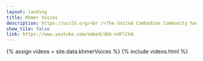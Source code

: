 ```yaml
---
layout: landing
title: Khmer Voices
description: https://ucclb.org/<br />The United Cambodian Community had the honor of listening to the stories of community leaders. In some cases, stories shared for the first time in the interview, calling up what was hidden deep within to survive the war or genocide or of struggles in a new country. We wanted to show the beauty and richness in these words and the joy - from sharing - and the pain - from remembering - mixed together to nourish Cambodian American culture in Long Beach, CA.<br /><br />This project is dedicated to the community leaders whose bravery compelled them to open up their hearts to this project. And to the hundreds of thousands of Cambodian brothers, sisters, and loved ones who are not with us today, we pay our respects to all in our villages and in the rice fields and up in the mountains and down in the rivers and those in our cities. We also pay our respects to those who did not survive or thrive in the transition to life in the United States. We hope these stories begin to bring to the surface what has been held under for so long.
show_tile: false
link: https://www.youtube.com/embed/dbb-ndFlCkA
---
```

{% assign videos = site.data.khmerVoices %}
{% include videos.html %}
